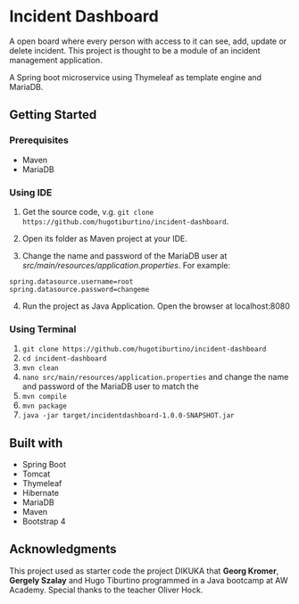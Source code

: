 #  Incident Dashboard

A open board where every person with access to it can see, add, update or delete 
incident. This project is thought to be a module of an incident management application.  
 
A Spring boot microservice using Thymeleaf as template engine and MariaDB.

## Getting Started
### Prerequisites
* Maven
* MariaDB

### Using IDE 

1. Get the source code, v.g. `git clone https://github.com/hugotiburtino/incident-dashboard`.

2. Open its folder as Maven project at your IDE.
3. Change the name and password of the MariaDB user at *src/main/resources/application.properties*. For example:
```
spring.datasource.username=root
spring.datasource.password=changeme
```
4. Run the project as Java Application. Open the browser at localhost:8080


### Using Terminal
1. `git clone https://github.com/hugotiburtino/incident-dashboard`
2. `cd incident-dashboard`
3. `mvn clean`
4. `nano src/main/resources/application.properties` and change the name and
password of the MariaDB user to match the 
4. `mvn compile`
5. `mvn package`
6. `java -jar target/incidentdashboard-1.0.0-SNAPSHOT.jar`


## Built with
* Spring Boot
* Tomcat
* Thymeleaf
* Hibernate
* MariaDB
* Maven
* Bootstrap 4

## Acknowledgments
This project used as starter code the project DIKUKA that **Georg Kromer**, **Gergely Szalay** 
and Hugo Tiburtino programmed in a Java bootcamp at AW Academy. 
Special thanks to the teacher Oliver Hock.
